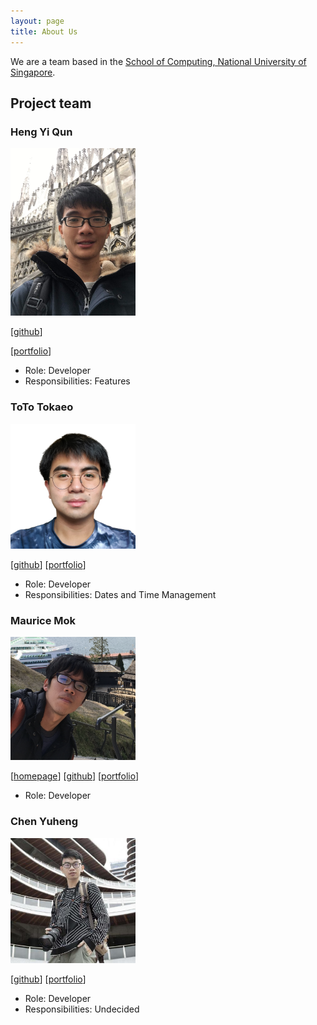 ```yaml
---
layout: page
title: About Us
---
```


We are a team based in the [School of Computing, National University of Singapore](http://www.comp.nus.edu.sg).

## Project team


### Heng Yi Qun

<img src="images/yiqun.png" width="200px">

[[github](http://github.com/hengyiqun)]

[[portfolio]()]

* Role: Developer
* Responsibilities: Features


### ToTo Tokaeo

<img src="images/totoyoyo.png" width="200px">

[[github](http://github.com/totoyoyo)]
[[portfolio](team/totoyoyo.md)]

* Role: Developer
* Responsibilities: Dates and Time Management

### Maurice Mok

<img src="images/Maurice2n97.png" width="200px">

[[homepage](https://github.com/Maurice2n97)]
[[github](https://github.com/Maurice2n97)]
[[portfolio](Maurice)]

* Role: Developer


### Chen Yuheng

<img src="images/skinnychenpi.png" width="200px">

[[github](http://github.com/skinnychenpi)]
[[portfolio](team/skinnychenpi.md)]

* Role: Developer
* Responsibilities: Undecided


